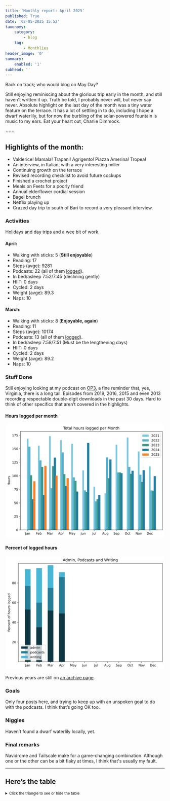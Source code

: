 ```yaml
---
title: 'Monthly report: April 2025'
published: True
date: '02-05-2025 15:52'
taxonomy:
    category:
        - blog
    tag:
        - Monthlies
header_image: '0'
summary:
    enabled: '1'
subhead: ''
---
```


Back on track; who would blog on May Day?

Still enjoying reminiscing about the glorious trip early in the month, and still haven't written it up. Truth be told, I probably never will, but never say never. Absolute highlight on the last day of the month was a tiny water feature on the terrace. It has a lot of settling in to do, including I hope a dwarf waterlily, but for now the burbling of the solar-powered fountain is music to my ears. Eat your heart out, Charlie Dimmock.

===

## Highlights of the month:
- Valderice! Marsala! Trapani! Agrigento! Piazza Amerina! Tropea!
- An interview, in Italian, with a very interesting miller
- Continuing growth on the terrace
- Revised recording checklist to avoid future cockups
- Finished a crochet project
- Meals on Feets for a poorly friend
- Annual elderflower cordial session
- Bagel brunch
- Netflix playing up
- Crazed day trip to south of Bari to record a very pleasant interview.

### Activities
Holidays and day trips and a wee bit of work.

#### April: 
* Walking with sticks: 5 (**Still enjoyable**)
* Reading: 17
* Steps (avge): 9281
* Podcasts: 22 (all of them [logged](https://www.jeremycherfas.net/listens)).
* In bed/asleep 7:52/7:45 (declining gently)
* HIIT: 0 days
* Cycled: 2 days
* Weight (avge): 89.3
* Naps: 10

#### March: 
* Walking with sticks: 8 (**Enjoyable, again**)
* Reading: 11
* Steps (avge): 10174
* Podcasts: 13 (all of them [logged](https://www.jeremycherfas.net/listens)).
* In bed/asleep 7:58/7:51 (Must be the lengthening days)
* HIIT: 0 days
* Cycled: 2 days
* Weight (avge): 89.2
* Naps: 10

### Stuff Done
Still enjoying looking at my podcast on [OP3](https://op3.dev/show/267f7514d23a4f15905fc2a852c0b030), a fine reminder that, yes, Virginia, there is a long tail. Episodes from 2019, 2016, 2015 and even 2013 recording respectable double-digit downloads in the past 30 days. Hard to think of other specifics that aren’t covered in the highlights.

#### Hours logged per month

![Graph of total hours worked each month since January 2021](hours-logged-2021-2025-04.svg)

#### Percent of logged hours

![Percentage of hours logged for Admin, Podcasts and Writing](percents-2025.svg)


Previous years are still on [an archive page](https://jeremycherfas.net/blog/working-life).

### Goals

Only four posts here, and trying to keep up with an unspoken goal to do with the podcasts. I think that’s going OK too.

### Niggles

Haven’t found a dwarf waterlily locally, yet.

### Final remarks

Navidrome and Tailscale make for a game-changing combination. Although one or the other can be a bit flaky at times, I think that's usually my fault.

----

## Here’s the table
<details>
<summary style="font-size: smaller;">Click the triangle to see or hide the table</summary>
<table class="worktable">
<thead>
<tr>
<th style="text-align: right;" class="bigrow">Month</th>
<th style="text-align: center;" class="bigrow">Total</th>
<th style="text-align: center;" class="smallrow">Daily</th>
<th style="text-align: center;"class="smallrow">Admin %</th>
<th style="text-align: center;"class="smallrow">ETP %</th>
<th style="text-align: center;"class="smallrow">Writing %</th>
<th style="text-align: center;"class="smallrow">Other %</th>
</tr>
</thead>
<tbody>
<tr>
<td style="text-align: right;">04</td>
<td style="text-align: center;">95.7</td>
<td style="text-align: center;">3.2</td>
<td style="text-align: center;">49</td>
<td style="text-align: center;">37</td>
<td style="text-align: center;">5</td>
<td style="text-align: center;">9</td>
</tr>
<tr>
<td style="text-align: right;">03</td>
<td style="text-align: center;">100.4</td>
<td style="text-align: center;">3.2</td>
<td style="text-align: center;">52</td>
<td style="text-align: center;">23</td>
<td style="text-align: center;">23</td>
<td style="text-align: center;">2</td>
</tr>
<tr>
<td style="text-align: right;">02</td>
<td style="text-align: center;">118.4</td>
<td style="text-align: center;">4.6</td>
<td style="text-align: center;">35</td>
<td style="text-align: center;">25</td>
<td style="text-align: center;">35</td>
<td style="text-align: center;">5</td>
</tr>
<tr>
<td style="text-align: right;">2025-01</td>
<td style="text-align: center;">90.0</td>
<td style="text-align: center;">4.1</td>
<td style="text-align: center;">53</td>
<td style="text-align: center;">24</td>
<td style="text-align: center;">17</td>
<td style="text-align: center;">6</td>
</tr>
</tbody>
</table>
</details>